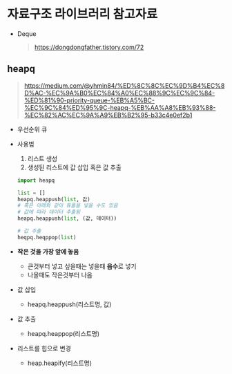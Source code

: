 # 자료구조 라이브러리 참고자료

- Deque
	
	> https://dongdongfather.tistory.com/72



## heapq

> https://medium.com/@yhmin84/%ED%8C%8C%EC%9D%B4%EC%8D%AC-%EC%9A%B0%EC%84%A0%EC%88%9C%EC%9C%84-%ED%81%90-priority-queue-%EB%A5%BC-%EC%9C%84%ED%95%9C-heapq-%EB%AA%A8%EB%93%88-%EC%82%AC%EC%9A%A9%EB%B2%95-b33c4e0ef2b1

- 우선순위 큐

- 사용법

  1. 리스트 생성
  2. 생성된 리스트에 값 삽입 혹은 값 추출

  ```python
  import heapq
  
  list = []
  heapq.heappush(list, 값)
  # 혹은 아래와 같이 튜플을 넣을 수도 있음
  # 값에 따라 데이터 추출됨
  heapq.heappush(list, (값, 데이터))
  
  # 값 추출
  heqpq.heqppop(list)
  ```

  

- **작은 것을 가장 앞에 놓음**

  - 큰것부터 넣고 싶을때는 넣을때 **음수**로 넣기
  - 나올때도 작은것부터 나옴

- 값 삽입

  - heapq.heappush(리스트명, 값)

- 값 추출

  - heapq.heappop(리스트명)

- 리스트를 힙으로 변경
  
  - heap.heapify(리스트명)